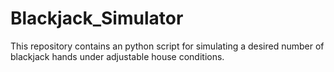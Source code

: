 # Blackjack_Simulator

This repository contains an python script for simulating a desired number of blackjack hands under adjustable house conditions.
